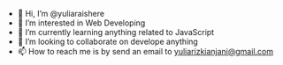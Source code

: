 - 👋 Hi, I’m @yuliaraishere
- 👀 I’m interested in Web Developing
- 🌱 I’m currently learning anything related to JavaScript
- 💞️ I’m looking to collaborate on develope anything
- 📫 How to reach me is by send an email to yuliarizkianjani@gmail.com

<!---
yuliaraishere/yuliaraishere is a ✨ special ✨ repository because its `README.md` (this file) appears on your GitHub profile.
You can click the Preview link to take a look at your changes.
--->

